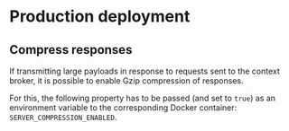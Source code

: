 # Production deployment

## Compress responses

If transmitting large payloads in response to requests sent to the context broker, it is possible to enable Gzip compression of responses.

For this, the following property has to be passed (and set to `true`) as an environment variable to the corresponding Docker container: `SERVER_COMPRESSION_ENABLED`.
